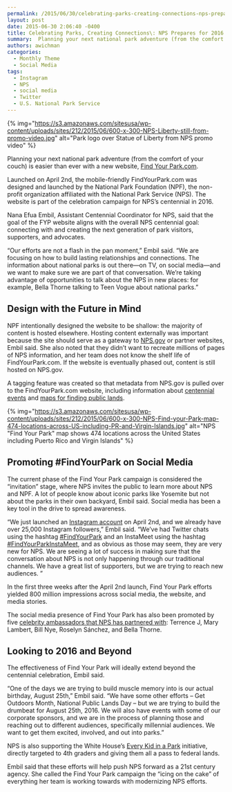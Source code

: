 ```yaml
---
permalink: /2015/06/30/celebrating-parks-creating-connections-nps-prepares-for-2016-centennial/
layout: post
date: 2015-06-30 2:06:40 -0400
title: Celebrating Parks, Creating Connections\: NPS Prepares for 2016 Centennial
summary:  Planning your next national park adventure (from the comfort of your couch) is easier than ever with a new website, Find Your Park.com. Launched on April 2nd, the mobile-friendly FindYourPark.com was designed and launched by the National Park Foundation (NPF), the non-profit
authors: awichman
categories:
  - Monthly Theme
  - Social Media
tags:
  - Instagram
  - NPS
  - social media
  - Twitter
  - U.S. National Park Service
---
```


{% img="https://s3.amazonaws.com/sitesusa/wp-content/uploads/sites/212/2015/06/600-x-300-NPS-Liberty-still-from-promo-video.jpg" alt="Park logo over Statue of Liberty from NPS promo video" %}

Planning your next national park adventure (from the comfort of your couch) is easier than ever with a new website, [Find Your Park.com](http://findyourpark.com/).

Launched on April 2nd, the mobile-friendly FindYourPark.com was designed and launched by the National Park Foundation (NPF), the non-profit organization affiliated with the National Park Service (NPS). The website is part of the celebration campaign for NPS’s centennial in 2016.

Nana Efua Embil, Assistant Centennial Coordinator for NPS, said that the goal of the FYP website aligns with the overall NPS centennial goal: connecting with and creating the next generation of park visitors, supporters, and advocates.

“Our efforts are not a flash in the pan moment,” Embil said. “We are focusing on how to build lasting relationships and connections. The information about national parks is out there—on TV, on social media—and we want to make sure we are part of that conversation. We’re taking advantage of opportunities to talk about the NPS in new places: for example, Bella Thorne talking to Teen Vogue about national parks.”

## Design with the Future in Mind

NPF intentionally designed the website to be shallow: the majority of content is hosted elsewhere. Hosting content externally was important because the site should serve as a gateway to [NPS.gov](http://www.nps.gov/) or partner websites, Embil said. She also noted that they didn’t want to recreate millions of pages of NPS information, and her team does not know the shelf life of FindYourPark.com. If the website is eventually phased out, content is still hosted on NPS.gov.

A tagging feature was created so that metadata from NPS.gov is pulled over to the FindYourPark.com website, including information about [centennial events](http://findyourpark.com/find#centennial_events) and [maps for finding public lands](http://findyourpark.com/find).

{% img="https://s3.amazonaws.com/sitesusa/wp-content/uploads/sites/212/2015/06/600-x-300-NPS-Find-your-Park-map-474-locations-across-US-including-PR-and-Virgin-Islands.jpg" alt="NPS "Find Your Park" map shows 474 locations across the United States including Puerto Rico and Virgin Islands" %}

## Promoting #FindYourPark on Social Media

The current phase of the Find Your Park campaign is considered the “invitation” stage, where NPS invites the public to learn more about NPS and NPF. A lot of people know about iconic parks like Yosemite but not about the parks in their own backyard, Embil said. Social media has been a key tool in the drive to spread awareness.

“We just launched an [Instagram account](https://instagram.com/nationalparkservice/) on April 2nd, and we already have over 25,000 Instagram followers,” Embil said. “We’ve had Twitter chats using the hashtag [#FindYourPark](https://twitter.com/hashtag/FindYourPark?src=hash) and an InstaMeet using the hashtag [#FindYourParkInstaMeet](https://instagram.com/explore/tags/findyourparkinstameet/), and as obvious as those may seem, they are very new for NPS. We are seeing a lot of success in making sure that the conversation about NPS is not only happening through our traditional channels. We have a great list of supporters, but we are trying to reach new audiences. ”

In the first three weeks after the April 2nd launch, Find Your Park efforts yielded 800 million impressions across social media, the website, and media stories.

The social media presence of Find Your Park has also been promoted by five [celebrity ambassadors that NPS has partnered with](http://findyourpark.com/news/5-things-you-didnt-know-about-our-centennial-ambassadors): Terrence J, Mary Lambert, Bill Nye, Roselyn Sánchez, and Bella Thorne.

## Looking to 2016 and Beyond

The effectiveness of Find Your Park will ideally extend beyond the centennial celebration, Embil said.

“One of the days we are trying to build muscle memory into is our actual birthday, August 25th,” Embil said. “We have some other efforts &#8211; Get Outdoors Month, National Public Lands Day &#8211; but we are trying to build the drumbeat for August 25th, 2016. We will also have events with some of our corporate sponsors, and we are in the process of planning those and reaching out to different audiences, specifically millennial audiences. We want to get them excited, involved, and out into parks.”

NPS is also supporting the White House’s [Every Kid in a Park](https://www.whitehouse.gov/blog/2015/02/19/let-s-get-every-kid-park) initiative, directly targeted to 4th graders and giving them all a pass to federal lands.

Embil said that these efforts will help push NPS forward as a 21st century agency. She called the Find Your Park campaign the “icing on the cake” of everything her team is working towards with modernizing NPS efforts.